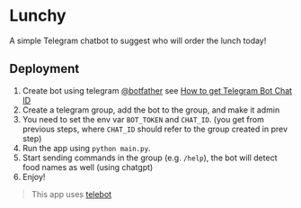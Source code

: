 # Lunchy

A simple Telegram chatbot to suggest who will order the lunch today!

## Deployment

1. Create bot using telegram [@botfather](https://telegram.me/BotFather)
   see [How to get Telegram Bot Chat ID](https://gist.github.com/nafiesl/4ad622f344cd1dc3bb1ecbe468ff9f8a)
2. Create a telegram group, add the bot to the group, and make it admin
3. You need to set the env var `BOT_TOKEN` and `CHAT_ID`. (you get from previous steps, where `CHAT_ID` should refer to the group created in prev step)
4. Run the app using `python main.py`.
5. Start sending commands in the group (e.g. `/help`), the bot will detect food names as well (using chatgpt)
6. Enjoy!

> This app uses [telebot](https://github.com/mhewedy/telebot) 
